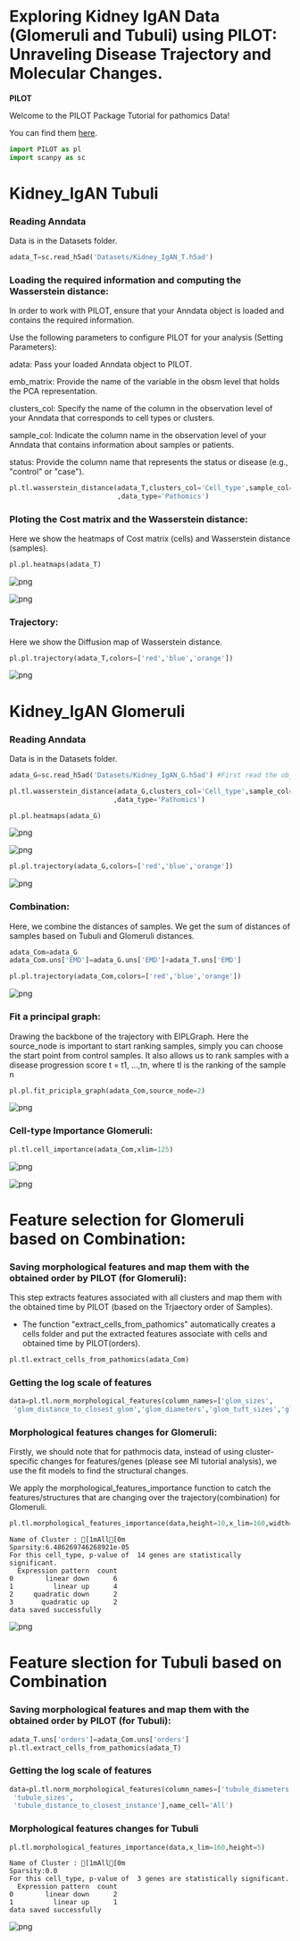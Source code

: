 # Exploring Kidney IgAN  Data (Glomeruli and Tubuli) using PILOT: Unraveling Disease Trajectory and Molecular Changes.

<div class="alert alert-block alert-info">
<b>PILOT</b>

Welcome to the PILOT Package Tutorial for pathomics Data!
 
You can find them [here](https://github.com/CostaLab/PILOT/tree/main/Tutorial/Datasets).

</div>


```python
import PILOT as pl
import scanpy as sc
```

# Kidney_IgAN Tubuli

### Reading Anndata
<div class="alert alert-block alert-info">
Data is in the Datasets folder.
</div>


```python
adata_T=sc.read_h5ad('Datasets/Kidney_IgAN_T.h5ad') 
```

### Loading the required information and computing the Wasserstein distance:
<div class="alert alert-block alert-info"> In order to work with PILOT, ensure that your Anndata object is loaded and contains the required information.
    
Use the following parameters to configure PILOT for your analysis (Setting Parameters):
    
adata: Pass your loaded Anndata object to PILOT.
    
emb_matrix: Provide the name of the variable in the obsm level that holds the PCA representation.
    
clusters_col: Specify the name of the column in the observation level of your Anndata that corresponds to cell types or clusters.
    
sample_col: Indicate the column name in the observation level of your Anndata that contains information about samples or patients.
    
status: Provide the column name that represents the status or disease (e.g., "control" or "case").
  
</div>


```python
pl.tl.wasserstein_distance(adata_T,clusters_col='Cell_type',sample_col='sampleID',status='status' 
                           ,data_type='Pathomics')
```

### Ploting the Cost matrix and the Wasserstein distance:
<div class="alert alert-block alert-info"> 
 Here we show the heatmaps of Cost matrix (cells) and Wasserstein distance (samples).      
</div>


```python
pl.pl.heatmaps(adata_T)
```


    
![png](Combination_Kidney_IgAN_files/Combination_Kidney_IgAN_9_0.png)
    



    
![png](Combination_Kidney_IgAN_files/Combination_Kidney_IgAN_9_1.png)
    


### Trajectory:
<div class="alert alert-block alert-info"> 
 Here we show the Diffusion map of Wasserstein distance.
</div>


```python
pl.pl.trajectory(adata_T,colors=['red','blue','orange'])
```


    
![png](Combination_Kidney_IgAN_files/Combination_Kidney_IgAN_11_0.png)
    


# Kidney_IgAN Glomeruli

### Reading Anndata
<div class="alert alert-block alert-info">
Data is in the Datasets folder.
   </div>


```python
adata_G=sc.read_h5ad('Datasets/Kidney_IgAN_G.h5ad') #First read the object
```


```python
pl.tl.wasserstein_distance(adata_G,clusters_col='Cell_type',sample_col='sampleID',status='status'
                          ,data_type='Pathomics')
```


```python
pl.pl.heatmaps(adata_G)
```


    
![png](Combination_Kidney_IgAN_files/Combination_Kidney_IgAN_16_0.png)
    



    
![png](Combination_Kidney_IgAN_files/Combination_Kidney_IgAN_16_1.png)
    



```python
pl.pl.trajectory(adata_G,colors=['red','blue','orange'])
```


    
![png](Combination_Kidney_IgAN_files/Combination_Kidney_IgAN_17_0.png)
    


### Combination:
<div class="alert alert-block alert-info"> 
Here, we combine the distances of samples. We get the sum of distances of samples based on Tubuli and Glomeruli distances.   
</div>


```python
adata_Com=adata_G
adata_Com.uns['EMD']=adata_G.uns['EMD']+adata_T.uns['EMD']
```


```python
pl.pl.trajectory(adata_Com,colors=['red','blue','orange'])
```


    
![png](Combination_Kidney_IgAN_files/Combination_Kidney_IgAN_20_0.png)
    


###  Fit a principal graph:
<div class="alert alert-block alert-info"> 
Drawing the backbone of the trajectory with EIPLGraph.
Here the source_node is important to start ranking samples, simply you can choose the start point from control samples.  It also allows
us to rank samples with a disease progression score t = t1, ...,tn, where tl is the ranking of the sample n
</div>


```python
pl.pl.fit_pricipla_graph(adata_Com,source_node=2)
```


    
![png](Combination_Kidney_IgAN_files/Combination_Kidney_IgAN_22_0.png)
    


### Cell-type Importance Glomeruli:


```python
pl.tl.cell_importance(adata_Com,xlim=125)
```


    
![png](Combination_Kidney_IgAN_files/Combination_Kidney_IgAN_24_0.png)
    



    
![png](Combination_Kidney_IgAN_files/Combination_Kidney_IgAN_24_1.png)
    


# Feature selection for Glomeruli based on Combination:

### Saving morphological features and map them with the obtained order by PILOT  (for Glomeruli):

<div class="alert alert-block alert-info"> 
This step extracts features associated with all clusters and map them with the obtained time by PILOT (based on the Trjaectory order of Samples).
    
    
* The function "extract_cells_from_pathomics"  automatically creates a cells folder and put the extracted features associate with cells and obtained time by PILOT(orders).
</div>


```python
pl.tl.extract_cells_from_pathomics(adata_Com)
```

### Getting the log scale of features 


```python
data=pl.tl.norm_morphological_features(column_names=['glom_sizes',
 'glom_distance_to_closest_glom','glom_diameters','glom_tuft_sizes','glom_bowman_sizes'],name_cell='All')
```

### Morphological features changes for Glomeruli:

<div class="alert alert-block alert-info">
      
 Firstly, we should note that for pathmocis data, instead of using cluster-specific changes for features/genes (please see MI tutorial analysis), we use the fit models to find the structural changes. 
    
We apply the morphological_features_importance function to catch the features/structures that are changing over the trajectory(combination) for Glomeruli.
</div>


```python
pl.tl.morphological_features_importance(data,height=10,x_lim=160,width=20)    
```

    Name of Cluster : [1mAll[0m
    Sparsity:6.486269746268921e-05
    For this cell_type, p-value of  14 genes are statistically significant.
      Expression pattern  count
    0        linear down      6
    1          linear up      4
    2     quadratic down      2
    3       quadratic up      2
    data saved successfully



    
![png](Combination_Kidney_IgAN_files/Combination_Kidney_IgAN_31_1.png)
    


# Feature slection for Tubuli based on Combination

### Saving morphological features and map them with the obtained order by PILOT  (for Tubuli):



```python
adata_T.uns['orders']=adata_Com.uns['orders']
pl.tl.extract_cells_from_pathomics(adata_T)
```

### Getting the log scale of features 


```python
data=pl.tl.norm_morphological_features(column_names=['tubule_diameters',
 'tubule_sizes',
 'tubule_distance_to_closest_instance'],name_cell='All')
```

### Morphological features changes for Tubuli


```python
pl.tl.morphological_features_importance(data,x_lim=160,height=5)    
```

    Name of Cluster : [1mAll[0m
    Sparsity:0.0
    For this cell_type, p-value of  3 genes are statistically significant.
      Expression pattern  count
    0        linear down      2
    1          linear up      1
    data saved successfully



    
![png](Combination_Kidney_IgAN_files/Combination_Kidney_IgAN_38_1.png)
    



```python

```
